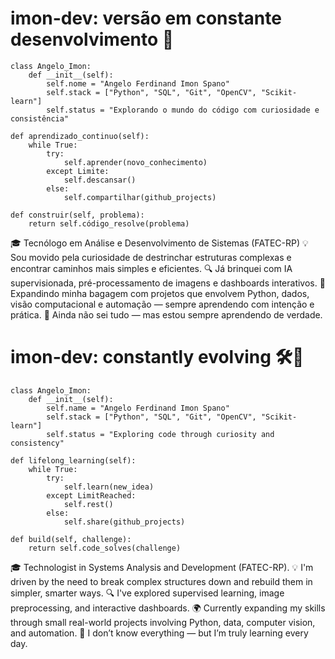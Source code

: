 # imon-dev: versão em constante desenvolvimento 🚀

    class Angelo_Imon:
        def __init__(self):
            self.nome = "Angelo Ferdinand Imon Spano"
            self.stack = ["Python", "SQL", "Git", "OpenCV", "Scikit-learn"]
            self.status = "Explorando o mundo do código com curiosidade e consistência"
    
    def aprendizado_continuo(self):
        while True:
            try:
                self.aprender(novo_conhecimento)
            except Limite:  
                self.descansar()
            else:
                self.compartilhar(github_projects)

    def construir(self, problema):
        return self.código_resolve(problema)

        
🎓 Tecnólogo em Análise e Desenvolvimento de Sistemas (FATEC-RP)
💡 Sou movido pela curiosidade de destrinchar estruturas complexas e encontrar caminhos mais simples e eficientes.
🔍 Já brinquei com IA supervisionada, pré-processamento de imagens e dashboards interativos.
🌱 Expandindo minha bagagem com projetos que envolvem Python, dados, visão computacional e automação — sempre aprendendo com intenção e prática.
💬 Ainda não sei tudo — mas estou sempre aprendendo de verdade.

# imon-dev: constantly evolving 🛠️🚀

    class Angelo_Imon:
        def __init__(self):
            self.name = "Angelo Ferdinand Imon Spano"
            self.stack = ["Python", "SQL", "Git", "OpenCV", "Scikit-learn"]
            self.status = "Exploring code through curiosity and consistency"
    
    def lifelong_learning(self):
        while True:
            try:
                self.learn(new_idea)
            except LimitReached:  
                self.rest()
            else:
                self.share(github_projects)

    def build(self, challenge):
        return self.code_solves(challenge)


🎓 Technologist in Systems Analysis and Development (FATEC-RP).
💡 I'm driven by the need to break complex structures down and rebuild them in simpler, smarter ways.
🔍 I've explored supervised learning, image preprocessing, and interactive dashboards.
🌍 Currently expanding my skills through small real-world projects involving Python, data, computer vision, and automation.
💬 I don’t know everything — but I’m truly learning every day.
